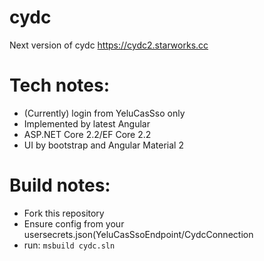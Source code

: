 # cydc
Next version of cydc
https://cydc2.starworks.cc

# Tech notes:
* (Currently) login from YeluCasSso only
* Implemented by latest Angular
* ASP.NET Core 2.2/EF Core 2.2
* UI by bootstrap and Angular Material 2

# Build notes:
* Fork this repository
* Ensure config from your usersecrets.json(YeluCasSsoEndpoint/CydcConnection
* run: `msbuild cydc.sln`
